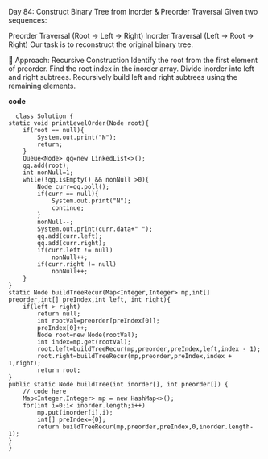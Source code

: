 Day 84: Construct Binary Tree from Inorder & Preorder Traversal
Given two sequences:

Preorder Traversal (Root → Left → Right)
Inorder Traversal (Left → Root → Right)
Our task is to reconstruct the original binary tree.

🔹 Approach: Recursive Construction
Identify the root from the first element of preorder.
Find the root index in the inorder array.
Divide inorder into left and right subtrees.
Recursively build left and right subtrees using the remaining elements.

**code**

      class Solution {
    static void printLevelOrder(Node root){
        if(root == null){
            System.out.print("N");
            return;
        }
        Queue<Node> qq=new LinkedList<>();
        qq.add(root);
        int nonNull=1;
        while(!qq.isEmpty() && nonNull >0){
            Node curr=qq.poll();
            if(curr == null){
                System.out.print("N");
                continue;
            }
            nonNull--;
            System.out.print(curr.data+" ");
            qq.add(curr.left);
            qq.add(curr.right);
            if(curr.left != null)
                nonNull++;
            if(curr.right != null)
                nonNull++;
        }
    }
    static Node buildTreeRecur(Map<Integer,Integer> mp,int[] preorder,int[] preIndex,int left, int right){
        if(left > right)
            return null;
            int rootVal=preorder[preIndex[0]];
            preIndex[0]++;
            Node root=new Node(rootVal);
            int index=mp.get(rootVal);
            root.left=buildTreeRecur(mp,preorder,preIndex,left,index - 1);
            root.right=buildTreeRecur(mp,preorder,preIndex,index + 1,right);
            return root;
    }
    public static Node buildTree(int inorder[], int preorder[]) {
        // code here
        Map<Integer,Integer> mp = new HashMap<>();
        for(int i=0;i< inorder.length;i++)
            mp.put(inorder[i],i);
            int[] preIndex={0};
            return buildTreeRecur(mp,preorder,preIndex,0,inorder.length-1);
    }
    }
